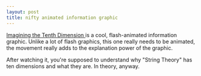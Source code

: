 ```yaml
---
layout: post
title: nifty animated information graphic 
---
```

<p><a href="http://www.tenthdimension.com/">Imagining the Tenth Dimension </a>is a cool, flash-animated information graphic. Unlike a lot of flash graphics, this one really needs to be animated, the movement really adds to the explanation power of the graphic. </p><p>After watching it, you're supposed to understand why "String Theory" has ten dimensions and what they are. In theory, anyway. </p>
